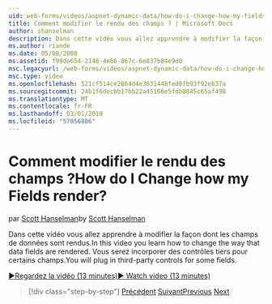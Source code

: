 ```yaml
---
uid: web-forms/videos/aspnet-dynamic-data/how-do-i-change-how-my-fields-render
title: Comment modifier le rendu des champs ? | Microsoft Docs
author: shanselman
description: Dans cette vidéo vous allez apprendre à modifier la façon dont les champs de données sont rendus. Vous serez incorporer des contrôles tiers pour certains champs.
ms.author: riande
ms.date: 05/08/2008
ms.assetid: f99da654-2148-4e66-867c-6e837b84e9d0
msc.legacyurl: /web-forms/videos/aspnet-dynamic-data/how-do-i-change-how-my-fields-render
msc.type: video
ms.openlocfilehash: 521cf514ce2864d4e3631448fed0fb93f92eb37a
ms.sourcegitcommit: 24b1f6decbb17bb22a45166e5fdb0845c65af498
ms.translationtype: MT
ms.contentlocale: fr-FR
ms.lasthandoff: 03/01/2019
ms.locfileid: "57056806"
---
```

<a name="how-do-i-change-how-my-fields-render"></a><span data-ttu-id="c87b8-105">Comment modifier le rendu des champs ?</span><span class="sxs-lookup"><span data-stu-id="c87b8-105">How do I Change how my Fields render?</span></span>
====================
<span data-ttu-id="c87b8-106">par [Scott Hanselman](https://github.com/shanselman)</span><span class="sxs-lookup"><span data-stu-id="c87b8-106">by [Scott Hanselman](https://github.com/shanselman)</span></span>

<span data-ttu-id="c87b8-107">Dans cette vidéo vous allez apprendre à modifier la façon dont les champs de données sont rendus.</span><span class="sxs-lookup"><span data-stu-id="c87b8-107">In this video you learn how to change the way that data fields are rendered.</span></span> <span data-ttu-id="c87b8-108">Vous serez incorporer des contrôles tiers pour certains champs.</span><span class="sxs-lookup"><span data-stu-id="c87b8-108">You will plug in third-party controls for some fields.</span></span>

[<span data-ttu-id="c87b8-109">&#9654;Regardez la vidéo (13 minutes)</span><span class="sxs-lookup"><span data-stu-id="c87b8-109">&#9654; Watch video (13 minutes)</span></span>](https://channel9.msdn.com/Blogs/ASP-NET-Site-Videos/how-do-i-change-how-my-fields-render)

> [!div class="step-by-step"]
> <span data-ttu-id="c87b8-110">[Précédent](how-do-i-enable-inline-gridview-editing.md)
> [Suivant](how-do-i-handle-business-logic-exceptions.md)</span><span class="sxs-lookup"><span data-stu-id="c87b8-110">[Previous](how-do-i-enable-inline-gridview-editing.md)
[Next](how-do-i-handle-business-logic-exceptions.md)</span></span>
